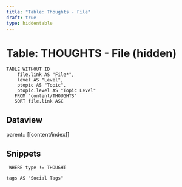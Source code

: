 ```yaml
---
title: "Table: Thoughts - File"
draft: true
type: hiddentable
---
```

# Table: THOUGHTS - File (hidden)
```dataview
TABLE WITHOUT ID
	file.link AS "File*",
	level AS "Level",
	ptopic AS "Topic",
	ptopic.level AS "Topic Level"
   FROM "content/THOUGHTS"
   SORT file.link ASC
```


## Dataview
parent:: [[content/index]]

## Snippets

```dataview
 WHERE type != THOUGHT

tags AS "Social Tags"
```